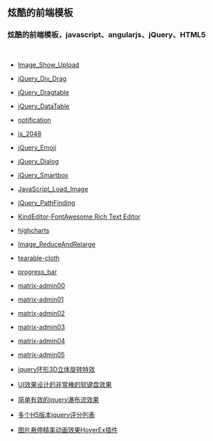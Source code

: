 ## 炫酷的前端模板

<h3>
炫酷的前端模板，javascript、angularjs、jQuery、HTML5
</h3>
</br>

* [Image_Show_Upload](https://scalad.github.io/FrontJS/image_show_upload/)

* [jQuery_Div_Drag](https://scalad.github.io/FrontJS/jQuery_Div_Drag/)

* [jQuery_Dragtable](https://scalad.github.io/FrontJS/jQuery_Dragtable/)

* [jQuery_DataTable](https://scalad.github.io/FrontJS/jQuery_DataTable/)

* [notification](https://scalad.github.io/FrontJS/notification/)

* [js_2048](https://scalad.github.io/FrontJS/js_2048/)

* [jQuery_Emoji](https://scalad.github.io/FrontJS/jQuery_Emoji)

* [jQuery_Dialog](https://scalad.github.io/FrontJS/jQuery_Dialog)

* [jQuery_Smartbox](https://scalad.github.io/FrontJS/jQuery_Smartbox)

* [JavaScript_Load_Image](https://scalad.github.io/FrontJS/JavaScript_Load_Image)

* [jQuery_PathFinding](https://scalad.github.io/FrontJS/jQuery_PathFinding)
 
* [KindEditor-FontAwesome Rich Text Editor](https://scalad.github.io/FrontJS/KindEditor-FontAwesome)

* [highcharts](https://scalad.github.io/FrontJS/highcharts)

* [Image_ReduceAndRelarge](https://scalad.github.io/FrontJS/Image_ReduceAndRelarge)

* [tearable-cloth](https://scalad.github.io/FrontJS/tearable-cloth)

* [progress_bar](https://scalad.github.io/FrontJS/progress_bar)

* [matrix-admin00](https://scalad.github.io/FrontJS/matrix-admin00)

* [matrix-admin01](https://scalad.github.io/FrontJS/matrix-admin01)

* [matrix-admin02](https://scalad.github.io/FrontJS/matrix-admin02)

* [matrix-admin03](https://scalad.github.io/FrontJS/matrix-admin03)

* [matrix-admin04](https://scalad.github.io/FrontJS/matrix-admin04)

* [matrix-admin05](https://scalad.github.io/FrontJS/matrix-admin05)

* [jquery环形3D立体旋转特效](https://scalad.github.io/FrontJS/jquery环形3D立体旋转特效)

* [UI效果设计的非常棒的软键盘效果](https://scalad.github.io/FrontJS/UI效果设计的非常棒的软键盘效果)

* [简单有效的jquery瀑布流效果](https://scalad.github.io/FrontJS/简单有效的jquery瀑布流效果)

* [多个H5版本jquery评分列表](https://scalad.github.io/FrontJS/多个H5版本jquery评分列表)

* [图片悬停精美动画效果HoverEx插件](https://scalad.github.io/FrontJS/图片悬停精美动画效果HoverEx插件)
